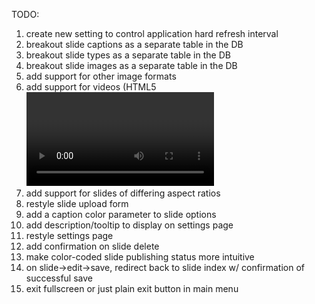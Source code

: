 TODO:
1. create new setting to control application hard refresh interval
2. breakout slide captions as a separate table in the DB
3. breakout slide types as a separate table in the DB
4. breakout slide images as a separate table in the DB
5. add support for other image formats
6. add support for videos (HTML5 <video> tag)
7. add support for slides of differing aspect ratios
8. restyle slide upload form
9. add a caption color parameter to slide options
11. add description/tooltip to display on settings page
12. restyle settings page
13. add confirmation on slide delete
14. make color-coded slide publishing status more intuitive
15. on slide->edit->save, redirect back to slide index w/ confirmation of successful save
16. exit fullscreen or just plain exit button in main menu